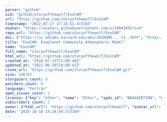 ```yaml
---
parser: "github"
uid: "github/storyofthewolf/ExoCAM"
url: "https://github.com/storyofthewolf/ExoCAM"
timestamp: "2022-07-17 17:14:51.472183"
avatar: "https://avatars.githubusercontent.com/u/19943455?v=4"
repo_url: "https://github.com/storyofthewolf/ExoCAM"
doi: ["https://ui.adsabs.harvard.edu/abs/2020GMD....13..707F", "https://ui.adsabs.harvard.edu/abs/2020ascl.soft02020W/abstract"]
title: "ExoCAM: Exoplanet Community Atmospheric Model"
name: "ExoCAM"
full_name: "storyofthewolf/ExoCAM"
html_url: "https://github.com/storyofthewolf/ExoCAM"
created_at: "2018-07-13T21:08:46Z"
updated_at: "2022-06-20T18:08:42Z"
clone_url: "https://github.com/storyofthewolf/ExoCAM.git"
size: 200782
stargazers_count: 9
watchers_count: 9
language: "Fortran"
open_issues_count: 1
license: {"key": "other", "name": "Other", "spdx_id": "NOASSERTION", "url": null, "node_id": "MDc6TGljZW5zZTA="}
subscribers_count: 2
owner: {"html_url": "https://github.com/storyofthewolf", "avatar_url": "https://avatars.githubusercontent.com/u/19943455?v=4", "login": "storyofthewolf", "type": "User"}
date: "2025-10-18 14:24:59.573349"
---
```

